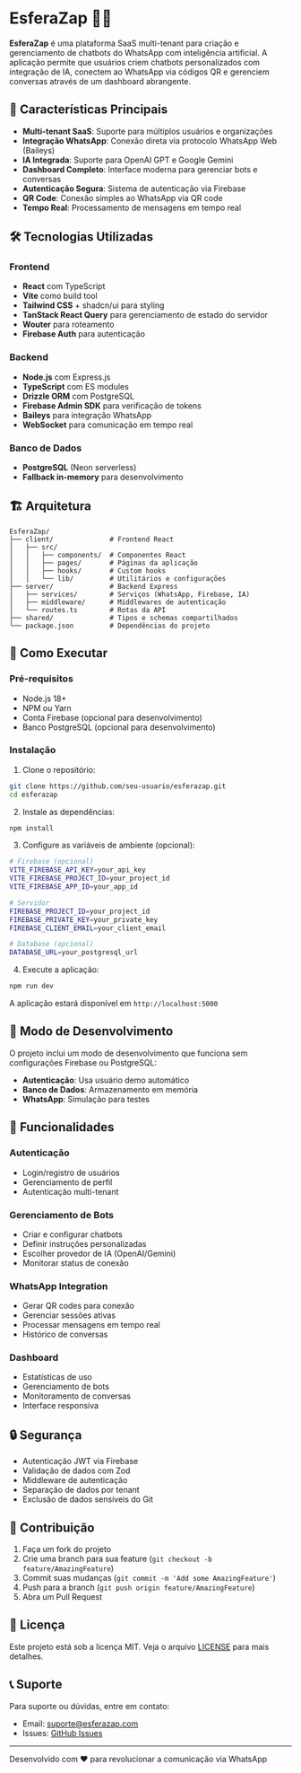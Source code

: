 # EsferaZap 🤖💬

**EsferaZap** é uma plataforma SaaS multi-tenant para criação e gerenciamento de chatbots do WhatsApp com inteligência artificial. A aplicação permite que usuários criem chatbots personalizados com integração de IA, conectem ao WhatsApp via códigos QR e gerenciem conversas através de um dashboard abrangente.

## 🚀 Características Principais

- **Multi-tenant SaaS**: Suporte para múltiplos usuários e organizações
- **Integração WhatsApp**: Conexão direta via protocolo WhatsApp Web (Baileys)
- **IA Integrada**: Suporte para OpenAI GPT e Google Gemini
- **Dashboard Completo**: Interface moderna para gerenciar bots e conversas
- **Autenticação Segura**: Sistema de autenticação via Firebase
- **QR Code**: Conexão simples ao WhatsApp via QR code
- **Tempo Real**: Processamento de mensagens em tempo real

## 🛠 Tecnologias Utilizadas

### Frontend
- **React** com TypeScript
- **Vite** como build tool
- **Tailwind CSS** + shadcn/ui para styling
- **TanStack React Query** para gerenciamento de estado do servidor
- **Wouter** para roteamento
- **Firebase Auth** para autenticação

### Backend
- **Node.js** com Express.js
- **TypeScript** com ES modules
- **Drizzle ORM** com PostgreSQL
- **Firebase Admin SDK** para verificação de tokens
- **Baileys** para integração WhatsApp
- **WebSocket** para comunicação em tempo real

### Banco de Dados
- **PostgreSQL** (Neon serverless)
- **Fallback in-memory** para desenvolvimento

## 🏗 Arquitetura

```
EsferaZap/
├── client/              # Frontend React
│   ├── src/
│   │   ├── components/  # Componentes React
│   │   ├── pages/       # Páginas da aplicação
│   │   ├── hooks/       # Custom hooks
│   │   └── lib/         # Utilitários e configurações
├── server/              # Backend Express
│   ├── services/        # Serviços (WhatsApp, Firebase, IA)
│   ├── middleware/      # Middlewares de autenticação
│   └── routes.ts        # Rotas da API
├── shared/              # Tipos e schemas compartilhados
└── package.json         # Dependências do projeto
```

## 🚀 Como Executar

### Pré-requisitos
- Node.js 18+
- NPM ou Yarn
- Conta Firebase (opcional para desenvolvimento)
- Banco PostgreSQL (opcional para desenvolvimento)

### Instalação

1. Clone o repositório:
```bash
git clone https://github.com/seu-usuario/esferazap.git
cd esferazap
```

2. Instale as dependências:
```bash
npm install
```

3. Configure as variáveis de ambiente (opcional):
```bash
# Firebase (opcional)
VITE_FIREBASE_API_KEY=your_api_key
VITE_FIREBASE_PROJECT_ID=your_project_id
VITE_FIREBASE_APP_ID=your_app_id

# Servidor
FIREBASE_PROJECT_ID=your_project_id
FIREBASE_PRIVATE_KEY=your_private_key
FIREBASE_CLIENT_EMAIL=your_client_email

# Database (opcional)
DATABASE_URL=your_postgresql_url
```

4. Execute a aplicação:
```bash
npm run dev
```

A aplicação estará disponível em `http://localhost:5000`

## 🔧 Modo de Desenvolvimento

O projeto inclui um modo de desenvolvimento que funciona sem configurações Firebase ou PostgreSQL:

- **Autenticação**: Usa usuário demo automático
- **Banco de Dados**: Armazenamento em memória
- **WhatsApp**: Simulação para testes

## 📱 Funcionalidades

### Autenticação
- Login/registro de usuários
- Gerenciamento de perfil
- Autenticação multi-tenant

### Gerenciamento de Bots
- Criar e configurar chatbots
- Definir instruções personalizadas
- Escolher provedor de IA (OpenAI/Gemini)
- Monitorar status de conexão

### WhatsApp Integration
- Gerar QR codes para conexão
- Gerenciar sessões ativas
- Processar mensagens em tempo real
- Histórico de conversas

### Dashboard
- Estatísticas de uso
- Gerenciamento de bots
- Monitoramento de conversas
- Interface responsiva

## 🔒 Segurança

- Autenticação JWT via Firebase
- Validação de dados com Zod
- Middleware de autenticação
- Separação de dados por tenant
- Exclusão de dados sensíveis do Git

## 🤝 Contribuição

1. Faça um fork do projeto
2. Crie uma branch para sua feature (`git checkout -b feature/AmazingFeature`)
3. Commit suas mudanças (`git commit -m 'Add some AmazingFeature'`)
4. Push para a branch (`git push origin feature/AmazingFeature`)
5. Abra um Pull Request

## 📄 Licença

Este projeto está sob a licença MIT. Veja o arquivo [LICENSE](LICENSE) para mais detalhes.

## 📞 Suporte

Para suporte ou dúvidas, entre em contato:
- Email: suporte@esferazap.com
- Issues: [GitHub Issues](https://github.com/seu-usuario/esferazap/issues)

---

Desenvolvido com ❤️ para revolucionar a comunicação via WhatsApp